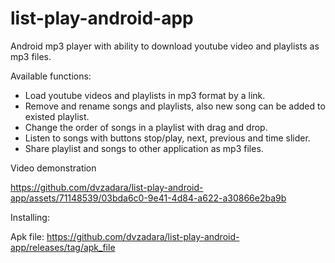 # list-play-android-app

Android mp3 player with ability to download youtube video and playlists as mp3 files.

Available functions:

- Load youtube videos and playlists in mp3 format by a link.
- Remove and rename songs and playlists, also new song can be added to existed playlist.
- Сhange the order of songs in a playlist with drag and drop.
- Listen to songs with buttons stop/play, next, previous and time slider.
- Share playlist and songs to other application as mp3 files.

Video demonstration

https://github.com/dvzadara/list-play-android-app/assets/71148539/03bda6c0-9e41-4d84-a622-a30866e2ba9b

Installing:

Apk file: https://github.com/dvzadara/list-play-android-app/releases/tag/apk_file
